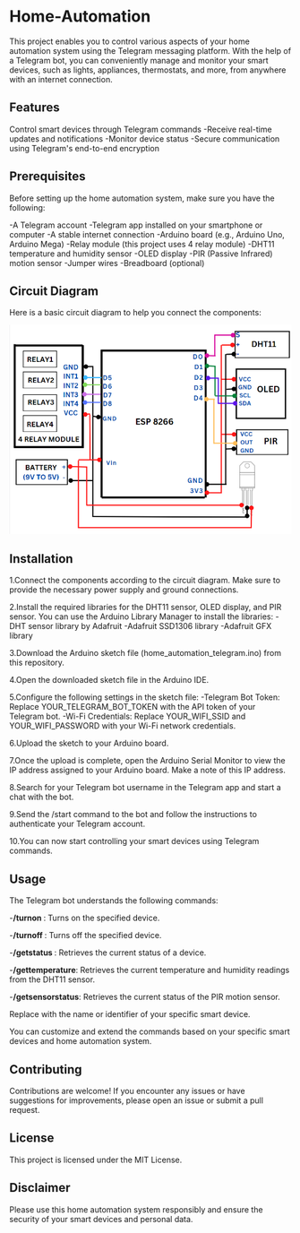# Home-Automation

This project enables you to control various aspects of your home automation system using the Telegram messaging platform. With the help of a Telegram bot, you can conveniently manage and monitor your smart devices, such as lights, appliances, thermostats, and more, from anywhere with an internet connection.

## Features
Control smart devices through Telegram commands
-Receive real-time updates and notifications
-Monitor device status 
-Secure communication using Telegram's end-to-end encryption

## Prerequisites
Before setting up the home automation system, make sure you have the following:

-A Telegram account
-Telegram app installed on your smartphone or computer
-A stable internet connection
-Arduino board (e.g., Arduino Uno, Arduino Mega)
-Relay module (this project uses 4 relay module)
-DHT11 temperature and humidity sensor
-OLED display
-PIR (Passive Infrared) motion sensor
-Jumper wires
-Breadboard (optional)


## Circuit Diagram
Here is a basic circuit diagram to help you connect the components:

![circuit Diagram](image.png)


## Installation
1.Connect the components according to the circuit diagram. Make sure to provide the necessary power supply and ground connections.

2.Install the required libraries for the DHT11 sensor, OLED display, and PIR sensor. You can use the Arduino Library Manager to install the libraries:
-DHT sensor library by Adafruit
-Adafruit SSD1306 library
-Adafruit GFX library

3.Download the Arduino sketch file (home_automation_telegram.ino) from this repository.

4.Open the downloaded sketch file in the Arduino IDE.

5.Configure the following settings in the sketch file:
-Telegram Bot Token: Replace YOUR_TELEGRAM_BOT_TOKEN with the API token of your Telegram bot.
-Wi-Fi Credentials: Replace YOUR_WIFI_SSID and YOUR_WIFI_PASSWORD with your Wi-Fi network credentials.

6.Upload the sketch to your Arduino board.

7.Once the upload is complete, open the Arduino Serial Monitor to view the IP address assigned to your Arduino board. Make a note of this IP address.

8.Search for your Telegram bot username in the Telegram app and start a chat with the bot.

9.Send the /start command to the bot and follow the instructions to authenticate your Telegram account.

10.You can now start controlling your smart devices using Telegram commands.

## Usage
The Telegram bot understands the following commands:

-**/turnon <device>**: Turns on the specified device.

-**/turnoff <device>**: Turns off the specified device.

-**/getstatus <device>**: Retrieves the current status of a device.

-**/gettemperature**: Retrieves the current temperature and humidity readings from the DHT11 sensor.

-**/getsensorstatus**: Retrieves the current status of the PIR motion sensor.

Replace <device> with the name or identifier of your specific smart device.

You can customize and extend the commands based on your specific smart devices and home automation system.

## Contributing
Contributions are welcome! If you encounter any issues or have suggestions for improvements, please open an issue or submit a pull request.

## License
This project is licensed under the MIT License.

## Disclaimer
Please use this home automation system responsibly and ensure the security of your smart devices and personal data. 

